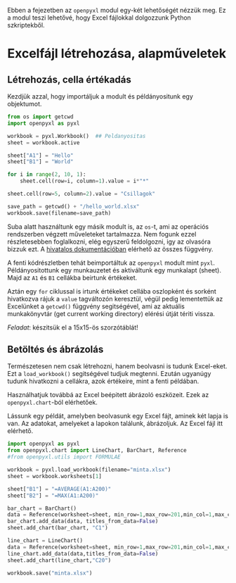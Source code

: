 Ebben a fejezetben az `openpyxl` modul egy-két lehetőségét nézzük meg. Ez a modul teszi lehetővé, hogy
Excel fájlokkal dolgozzunk Python szkriptekből.

# Excelfájl létrehozása, alapműveletek

## Létrehozás, cella értékadás

Kezdjük azzal, hogy importáljuk a modult és példányositunk egy objektumot.
```python
from os import getcwd
import openpyxl as pyxl

workbook = pyxl.Workbook()  ## Peldanyositas
sheet = workbook.active

sheet["A1"] = "Hello"
sheet["B1"] = "World"

for i in range(2, 10, 1):
    sheet.cell(row=i, column=1).value = i*"*"

sheet.cell(row=5, column=2).value = "Csillagok"

save_path = getcwd() + "/hello_world.xlsx"
workbook.save(filename=save_path)
```
Suba alatt használtunk egy másik modult is, az `os`-t, ami az operációs rendszerben végzett műveleteket
tartalmazza. Nem fogunk ezzel részletesebben foglalkozni, elég egyszerű feldolgozni, igy az olvasóra bizzuk
ezt. A [hivatalos dokumentációban](https://docs.python.org/3/library/os.html) elérhető az összes függvény.

A fenti kódrészletben tehát beimportáltuk az `openpyxl` modult mint `pyxl`. Példányositottunk egy munkauzetet
és aktiváltunk egy munkalapt (sheet). Majd az `A1` és `B1` cellákba beirtunk értékeket.

Aztán egy `for` ciklussal is irtunk értékeket cellába oszlopként és sorként hivatkozva rájuk a `value`
tagváltozón keresztül, végül pedig lementettük az Excelünket a `getcwd()` függvény segitségével, ami az
aktuális munkakönyvtár (get current working directory) elérési útját tériti vissza.

*Feladat*: készitsük el a 15x15-ös szorzótáblát!

## Betöltés és ábrázolás

Természetesen nem csak létrehozni, hanem beolvasni is tudunk Excel-eket. Ezt a `load_workbook()` segitségével
tudjuk megtenni. Ezután ugyanúgy tudunk hivatkozni a cellákra, azok értékeire, mint a fenti példában.

Használhatjuk továbbá az Excel beépitett ábrázoló eszközeit. Ezek az `openpyxl.chart`-ból elérhetőek.

Lássunk egy példát, amelyben beolvasunk egy Excel fájt, aminek két lapja is van. Az adatokat, amelyeket a
lapokon találunk, ábrázoljuk. Az Excel fájl itt elérhető.

```python
import openpyxl as pyxl
from openpyxl.chart import LineChart, BarChart, Reference
#from openpyxl.utils import FORMULAE

workbook = pyxl.load_workbook(filename="minta.xlsx")
sheet = workbook.worksheets[1]

sheet["B1"] = "=AVERAGE(A1:A200)"
sheet["B2"] = "=MAX(A1:A200)"

bar_chart = BarChart()
data = Reference(worksheet=sheet, min_row=1,max_row=201,min_col=1,max_col=1)
bar_chart.add_data(data, titles_from_data=False)
sheet.add_chart(bar_chart, "C1")

line_chart = LineChart()
data = Reference(worksheet=sheet, min_row=1,max_row=201,min_col=1,max_col=1)
line_chart.add_data(data,titles_from_data=False)
sheet.add_chart(line_chart,"C20")

workbook.save("minta.xlsx")
```



